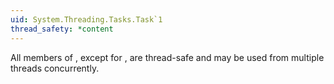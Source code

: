 ```yaml
---
uid: System.Threading.Tasks.Task`1
thread_safety: *content
---
```


All members of <xref href="System.Threading.Tasks.Task`1"></xref>, except for <xref href="System.Threading.Tasks.Task.Dispose"></xref>, are thread-safe and may be used from multiple threads concurrently.


